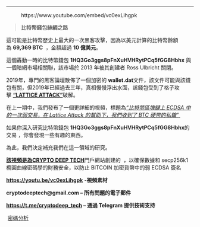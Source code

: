 <!-- wp:separator -->
<hr class="wp-block-separator has-alpha-channel-opacity"/>
<!-- /wp:separator -->

<!-- wp:embed {"url":"https://www.youtube.com/embed/vc0exLihgpk","type":"rich","providerNameSlug":"вставить-обработчик","responsive":true,"className":"wp-embed-aspect-4-3 wp-has-aspect-ratio"} -->
<figure class="wp-block-embed is-type-rich is-provider-вставить-обработчик wp-block-embed-вставить-обработчик wp-embed-aspect-4-3 wp-has-aspect-ratio"><div class="wp-block-embed__wrapper">
https://www.youtube.com/embed/vc0exLihgpk
</div></figure>
<!-- /wp:embed -->

<!-- wp:quote -->
<blockquote class="wp-block-quote"><!-- wp:paragraph -->
<p><strong>比特幣錢包絲綢之路</strong></p>
<!-- /wp:paragraph --></blockquote>
<!-- /wp:quote -->

<!-- wp:paragraph -->
<p>這可能是比特幣歷史上最大的一次黑客攻擊，因為以美元計算的比特幣餘額為&nbsp;<strong>69,369 BTC</strong>&nbsp;&nbsp;，金額超過&nbsp;<strong>10 億美元</strong>。</p>
<!-- /wp:paragraph -->

<!-- wp:paragraph -->
<p>這個轟動一時的比特幣錢包&nbsp;<strong>1HQ3Go3ggs8pFnXuHVHRytPCq5fGG8Hbhx</strong>&nbsp;與一個暗網市場相關聯，該市場於 2013 年被其創建者 Ross Ulbricht 關閉。</p>
<!-- /wp:paragraph -->

<!-- wp:paragraph -->
<p>2019年，專門的黑客論壇散佈了一個加密的&nbsp;<strong>wallet.dat</strong>文件，該文件可能與該錢包有關，但2019年已經過去三年，真相慢慢浮出水面，該錢包受到了格子攻擊&nbsp;<strong><a href="https://www.youtube.com/watch?v=YP4Xj6gUcf4" target="_blank" rel="noreferrer noopener">“LATTICE ATTACK”</a></strong>破解。</p>
<!-- /wp:paragraph -->

<!-- wp:paragraph -->
<p>在上一期中，我們發布了一個更詳細的視頻，標題為<em><a href="https://cryptodeep.ru/lattice-attack/" target="_blank" rel="noreferrer noopener">“比特幣區塊鏈上 ECDSA 中的一次弱交易，在 Lattice Attack 的幫助下，我們收到了 BTC 硬幣的私鑰”</a></em><a href="https://www.youtube.com/watch?v=YP4Xj6gUcf4" target="_blank" rel="noreferrer noopener">&nbsp;</a><em><a href="https://cryptodeep.ru/lattice-attack/" target="_blank" rel="noreferrer noopener"></a></em></p>
<!-- /wp:paragraph -->

<!-- wp:paragraph -->
<p>如果你深入研究比特幣錢包&nbsp;<strong>1HQ3Go3ggs8pFnXuHVHRytPCq5fGG8Hbhx</strong>的交易&nbsp;，你會發現一些有趣的東西。</p>
<!-- /wp:paragraph -->

<!-- wp:paragraph -->
<p>為此，我們決定補充我們在這一領域的研究。</p>
<!-- /wp:paragraph -->

<!-- wp:paragraph -->
<p><strong><a href="https://github.com/demining?tab=repositories" target="_blank" rel="noreferrer noopener">該視頻是為CRYPTO DEEP TECH</a></strong>門戶網站創建的&nbsp;&nbsp;，以確保數據和 secp256k1 橢圓曲線密碼學的財務安全，以防止 BITCOIN 加密貨幣中的弱 ECDSA 簽名</p>
<!-- /wp:paragraph -->

<!-- wp:paragraph -->
<p><strong><a href="https://youtu.be/vc0exLihgpk" target="_blank" rel="noreferrer noopener">https://youtu.be/vc0exLihgpk</a></strong>&nbsp;-<strong>視頻素材</strong></p>
<!-- /wp:paragraph -->

<!-- wp:paragraph -->
<p><strong>cryptodeeptech@gmail.com – 所有問題的電子郵件</strong></p>
<!-- /wp:paragraph -->

<!-- wp:paragraph -->
<p><strong><a href="https://t.me/cryptodeep_tech" target="_blank" rel="noreferrer noopener">https://t.me/cryptodeep_tech</a>&nbsp;– 通過 Telegram 提供技術支持</strong></p>
<!-- /wp:paragraph -->

<!-- wp:paragraph -->
<p>&nbsp;<a href="https://cryptodeep.ru/category/%d0%ba%d1%80%d0%b8%d0%bf%d1%82%d0%be%d0%b0%d0%bd%d0%b0%d0%bb%d0%b8%d0%b7/">密碼分析</a></p>
<!-- /wp:paragraph -->
